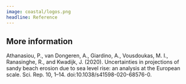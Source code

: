 ```yaml
---
image: coastal/logos.png
headline: Reference
---
```


## More information

Athanasiou, P., van Dongeren, A., Giardino, A., Vousdoukas, M. I., Ranasinghe, R., and Kwadijk, J. (2020). Uncertainties in projections of sandy beach erosion due to sea level rise: an analysis at the European scale. Sci. Rep. 10, 1–14. doi:10.1038/s41598-020-68576-0.
